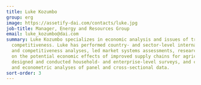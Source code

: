 ```yaml
---
title: Luke Kozumbo
group: erg
image: https://assetify-dai.com/contacts/luke.jpg
job-title: Manager, Energy and Resources Group
email: luke_kozumbo@dai.com
summary: Luke Kozumbo specializes in economic analysis and issues of trade and economic
  competitiveness. Luke has performed country- and sector-level international trade
  and competitiveness analyses, led market systems assessments, researched and written
  on the potential economic effects of improved supply chains for agricultural commodities,
  designed and conducted household- and enterprise-level surveys, and conducted statistical
  and econometric analyses of panel and cross-sectional data.
sort-order: 3
---
```


